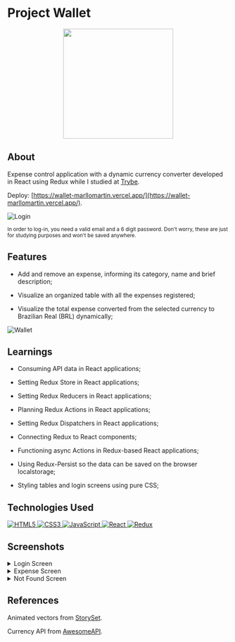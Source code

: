 
# Project Wallet
<div align="center">
<img src=https://i.imgur.com/l1nbqw8.png width="250px">
</div>

## About
Expense control application with a dynamic currency converter developed in React using Redux while I studied at [Trybe](https://www.betrybe.com/).

Deploy: [https://wallet-marllomartin.vercel.app/](https://wallet-marllomartin.vercel.app/).

![Login](https://github.com/marllomartin/wallet/blob/master/public/login.gif)

<sup>In order to log-in, you need a valid email and a 6 digit password. Don't worry, these are just for studying purposes and won't be saved anywhere.</sup>


## Features

  - Add and remove an expense, informing its category, name and brief description;

  - Visualize an organized table with all the expenses registered;
  
  - Visualize the total expense converted from the selected currency to Brazilian Real (BRL) dynamically;

![Wallet](https://github.com/marllomartin/wallet/blob/master/public/wallet.gif)

## Learnings

  * Consuming API data in React applications;
  
  * Setting Redux Store in React applications;

  * Setting Redux Reducers in React applications;
  
  * Planning Redux Actions in React applications;
  
  * Setting Redux Dispatchers in React applications;
  
  * Connecting Redux to React components;
  
  * Functioning async Actions in Redux-based React applications;
  
  * Using Redux-Persist so the data can be saved on the browser localstorage;

  * Styling tables and login screens using pure CSS;

## Technologies Used

<a href="https://www.w3schools.com/html/">
<img 
     src="https://img.shields.io/badge/html5-E34F26?style=for-the-badge&logo=html5&logoColor=fff&logoWidth=25"
     alt="HTML5"
/>
</a>
<a href="https://www.w3schools.com/css/">
<img
     src="https://img.shields.io/badge/css3-1572B6?style=for-the-badge&logo=css3&logoColor=fff&logoWidth=25"
     alt="CSS3"
/>   
</a>
<a href="https://javascript.com/">
<img 
    src="https://img.shields.io/badge/javascript-F0DB4F?style=for-the-badge&logo=javascript&logoColor=323330&logoWidth=25"
    alt="JavaScript"
/>
</a>
<a href="https://reactjs.org/">
<img 
    src="https://img.shields.io/badge/react-282C34?style=for-the-badge&logo=react&logoColor=69DAFB&logoWidth=25"
    alt="React"
    href="https://reactjs.org/" 
/>
</a>
<a href="https://reduxjs.org/">
<img 
    src="https://img.shields.io/badge/redux-764ABC?style=for-the-badge&logo=redux&logoColor=fff&logoWidth=20"
    alt="Redux"
/>
</a>
</div>

## Screenshots

<details>
 <summary>Login Screen</summary>
 <img src=https://i.imgur.com/A6gcnyP.png width="800px" >
</details>

<details>
 <summary>Expense Screen</summary>
 <img src=https://i.imgur.com/vfTn4uQ.png width="800px" >
</details>

<details>
  <summary>Not Found Screen</summary>
  <img src=https://i.imgur.com/dTcuSHP.png width="800px">
</details>

## References

Animated vectors from [StorySet](https://storyset.com/).

Currency API from [AwesomeAPI](https://docs.awesomeapi.com.br/api-de-moedas).
